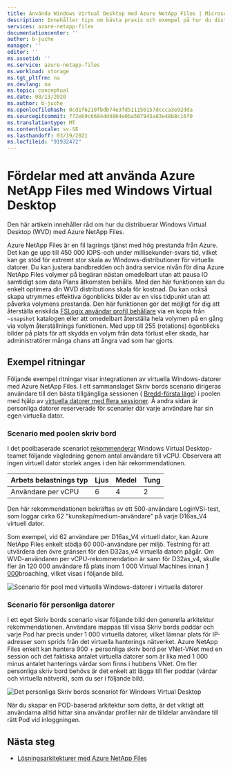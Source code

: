 ```yaml
---
title: Använda Windows Virtual Desktop med Azure NetApp Files | Microsoft Docs
description: Innehåller tips om bästa praxis och exempel på hur du distribuerar virtuella Windows-datorer med Azure NetApp Files.
services: azure-netapp-files
documentationcenter: ''
author: b-juche
manager: ''
editor: ''
ms.assetid: ''
ms.service: azure-netapp-files
ms.workload: storage
ms.tgt_pltfrm: na
ms.devlang: na
ms.topic: conceptual
ms.date: 08/13/2020
ms.author: b-juche
ms.openlocfilehash: 0cd1f6210fbdb74e3fd511150157dccca3e92dda
ms.sourcegitcommit: 772eb9c6684dd4864e0ba507945a83e48b8c16f0
ms.translationtype: MT
ms.contentlocale: sv-SE
ms.lasthandoff: 03/19/2021
ms.locfileid: "91932472"
---
```

# <a name="benefits-of-using-azure-netapp-files-with-windows-virtual-desktop"></a>Fördelar med att använda Azure NetApp Files med Windows Virtual Desktop 

Den här artikeln innehåller råd om hur du distribuerar Windows Virtual Desktop (WVD) med Azure NetApp Files.

Azure NetApp Files är en fil lagrings tjänst med hög prestanda från Azure. Det kan ge upp till 450 000 IOPS-och under millisekunder-svars tid, vilket kan ge stöd för extremt stor skala av Windows-distributioner för virtuella datorer. Du kan justera bandbredden och ändra service nivån för dina Azure NetApp Files volymer på begäran nästan omedelbart utan att pausa IO samtidigt som data Plans åtkomsten behålls. Med den här funktionen kan du enkelt optimera din WVD distributions skala för kostnad. Du kan också skapa utrymmes effektiva ögonblicks bilder av en viss tidpunkt utan att påverka volymens prestanda. Den här funktionen gör det möjligt för dig att återställa enskilda [FSLogix användar profil behållare](../virtual-desktop/store-fslogix-profile.md) via en kopia från `~snapshot` katalogen eller att omedelbart återställa hela volymen på en gång via volym återställnings funktionen.  Med upp till 255 (rotations) ögonblicks bilder på plats för att skydda en volym från data förlust eller skada, har administratörer många chans att ångra vad som har gjorts.

## <a name="sample-blueprints"></a>Exempel ritningar

Följande exempel ritningar visar integrationen av virtuella Windows-datorer med Azure NetApp Files. I ett sammanslaget Skriv bords scenario dirigeras användare till den bästa tillgängliga sessionen ( [Bredd-första läge](../virtual-desktop/host-pool-load-balancing.md#breadth-first-load-balancing-method)) i poolen med hjälp av [virtuella datorer med flera sessioner](../virtual-desktop/windows-10-multisession-faq.md#what-is-windows-10-enterprise-multi-session). Å andra sidan är personliga datorer reserverade för scenarier där varje användare har sin egen virtuella dator.

### <a name="pooled-desktop-scenario"></a>Scenario med poolen skriv bord

I det poolbaserade scenariot [rekommenderar](/windows-server/remote/remote-desktop-services/virtual-machine-recs#multi-session-recommendations) Windows Virtual Desktop-teamet följande vägledning genom antal användare till vCPU. Observera att ingen virtuell dator storlek anges i den här rekommendationen.

|     Arbets belastnings typ     |     Ljus    |     Medel    |     Tung    |
|-----------------------|--------------|---------------|--------------|
|     Användare per vCPU    |     6        |     4         |     2        |


Den här rekommendationen bekräftas av ett 500-användare LoginVSI-test, som loggar cirka 62 "kunskap/medium-användare" på varje D16as_V4 virtuell dator. 

Som exempel, vid 62 användare per D16as_V4 virtuell dator, kan Azure NetApp Files enkelt stödja 60 000-användare per miljö. Testning för att utvärdera den övre gränsen för den D32as_v4 virtuella datorn pågår. Om WVD-användaren per vCPU-rekommendation är sann för D32as_v4, skulle fler än 120 000 användare få plats inom 1 000 Virtual Machines innan [1 000](./azure-netapp-files-network-topologies.md)broaching, vilket visas i följande bild.  

![Scenario för pool med virtuella Windows-datorer i virtuella datorer](../media/azure-netapp-files/solutions-pooled-desktop-scenario.png)   

### <a name="personal-desktop-scenario"></a>Scenario för personliga datorer 

I ett eget Skriv bords scenario visar följande bild den generella arkitektur rekommendationen. Användare mappas till vissa Skriv bords poddar och varje Pod har precis under 1 000 virtuella datorer, vilket lämnar plats för IP-adresser som sprids från det virtuella hanterings nätverket. Azure NetApp Files enkelt kan hantera 900 + personliga skriv bord per VNet-VNet med en session och det faktiska antalet virtuella datorer som är lika med 1 000 minus antalet hanterings värdar som finns i hubbens VNet. Om fler personliga skriv bord behövs är det enkelt att lägga till fler poddar (värdar och virtuella nätverk), som du ser i följande bild. 

![Det personliga Skriv bords scenariot för Windows Virtual Desktop](../media/azure-netapp-files/solutions-personal-desktop-scenario.png)  

När du skapar en POD-baserad arkitektur som detta, är det viktigt att användarna alltid hittar sina användar profiler när de tilldelar användare till rätt Pod vid inloggningen. 

## <a name="next-steps"></a>Nästa steg

- [Lösningsarkitekturer med Azure NetApp Files](azure-netapp-files-solution-architectures.md)